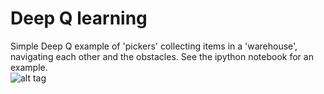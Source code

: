 # Deep Q learning
Simple Deep Q example of 'pickers' collecting items in a 'warehouse', navigating each other and the obstacles. See the ipython notebook for an example.  
![alt tag](https://github.com/jn2clark/ReinforcementLearning/blob/master/DeepQ/np4_5_w.gif)
